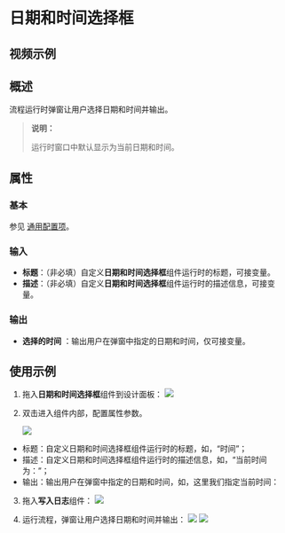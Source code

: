 # 日期和时间选择框

## 视频示例

## 概述

流程运行时弹窗让用户选择日期和时间并输出。
>**说明：**
>
>运行时窗口中默认显示为当前日期和时间。

## 属性

### 基本

参见 [通用配置项](../Appendix/CommonConfigurationItems.md)。

### 输入

- **标题**：（非必填）自定义**日期和时间选择框**组件运行时的标题，可接变量。
- **描述**：（非必填）自定义**日期和时间选择框**组件运行时的描述信息，可接变量。

### 输出

- **选择的时间** ：输出用户在弹窗中指定的日期和时间，仅可接变量。

## 使用示例

1. 拖入**日期和时间选择框**组件到设计面板：
![](https://docimages.blob.core.chinacloudapi.cn/images/Activities/timePicker-1.png)

2. 双击进入组件内部，配置属性参数。

   ![](https://docimages.blob.core.chinacloudapi.cn/images/Activities/timePicker-2.png)

- 标题：自定义日期和时间选择框组件运行时的标题，如，“时间”；
- 描述：自定义日期和时间选择框组件运行时的描述信息，如，“当前时间为：”；
- 输出：输出用户在弹窗中指定的日期和时间，如，这里我们指定当前时间：

3. 拖入**写入日志**组件：
![](https://docimages.blob.core.chinacloudapi.cn/images/Activities/timePicker-3.png)

4. 运行流程，弹窗让用户选择日期和时间并输出：
![](https://docimages.blob.core.chinacloudapi.cn/images/Activities/timePicker-4.png)
![](https://docimages.blob.core.chinacloudapi.cn/images/Activities/timePicker-5.png)
